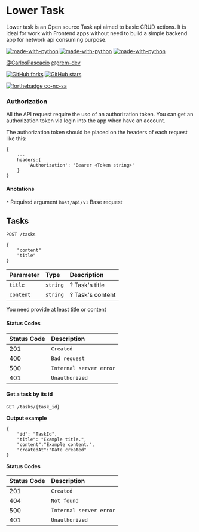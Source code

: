 # Lower Task

Lower task is an Open source Task api aimed to basic CRUD actions. It is ideal for work with Frontend apps without need to build a simple backend app for network api consuming purpose.

[![made-with-python](https://img.shields.io/badge/NodeJs-v12.17.0-492.svg)](https://nodejs.org/en/) [![made-with-python](https://img.shields.io/badge/TypeScript-v4.0.5-49f.svg)](https://www.typescriptlang.org/) [![made-with-python](https://img.shields.io/badge/Made%20with-MongoDb-492.svg)](https://www.mongodb.com/en)

[@CarlosPascacio](https://github.com/CarlosPascacio)
[@grem-dev](https://github.com/grem-dev)

[![GitHub forks](https://img.shields.io/github/forks/grem-dev/lower-task.svg?style=social&label=Fork&maxAge=2592000)](https://GitHub.com/grem-dev/lower-task/network/) [![GitHub stars](https://img.shields.io/github/stars/grem-dev/lower-task.svg?style=social&label=Star&maxAge=2592000)](https://GitHub.com/grem-dev/lower-task/stargazers/)

[![forthebadge cc-nc-sa](http://ForTheBadge.com/images/badges/cc-nc-sa.svg)](https://creativecommons.org/licenses/by-nc-sa/4.0)

### Authorization

All the API request require the uso of an authorization token. You can get an authorization token via login into the app when have an account.

The authorization token should be placed on the headers of each request like this:

```http
{
    ...
    headers:{
        'Authorization': 'Bearer <Token string>'
    }
}
```

#### Anotations

`*` Required argument
`host/api/v1` Base request

## Tasks

```http
POST /tasks

{
    "content"
    "title"
}
```

| Parameter | Type     | Description      |
| :-------- | :------- | :--------------- |
| `title`   | `string` | ? Task's title   |
| `content` | `string` | ? Task's content |

You need provide at least title or content

#### Status Codes

| Status Code | Description             |
| :---------- | :---------------------- |
| 201         | `Created`               |
| 400         | `Bad request`           |
| 500         | `Internal server error` |
| 401         | `Unauthorized`          |

#### Get a task by its id

```http
GET /tasks/{task_id}
```

**Output example**

```http
{
    "id": "TaskId",
    "title": "Example title.",
    "content":"Example content.",
    "createdAt":"Date created"
}
```

**Status Codes**

| Status Code | Description             |
| :---------- | :---------------------- |
| 201         | `Created`               |
| 404         | `Not found`             |
| 500         | `Internal server error` |
| 401         | `Unauthorized`          |
